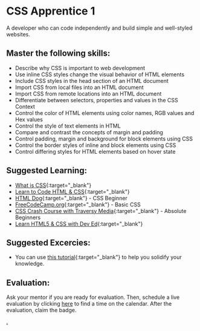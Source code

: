 # CSS Apprentice 1

A developer who can code independently and build simple and well-styled websites.

## Master the following skills:

- Describe why CSS is important to web development
- Use inline CSS styles change the visual behavior of HTML elements
- Include CSS styles in the head section of an HTML document
- Import CSS from local files into an HTML document
- Import CSS from remote locations into an HTML document
- Differentiate between selectors, properties and values in the CSS Context
- Control the color of HTML elements using color names, RGB values and Hex values
- Control the style of text elements in HTML
- Compare and contrast the concepts of margin and padding
- Control padding, margin and background for block elements using CSS
- Control the border styles of inline and block elements using CSS
- Control differing styles for HTML elements based on hover state

## Suggested Learning:

- [What is CSS](https://www.colorcode.io/course/css-basics){:target="\_blank"}
- [Learn to Code HTML & CSS](https://learn.shayhowe.com/html-css/){:target="\_blank"}
- [HTML Dog](https://www.htmldog.com/guides/css/beginner/){:target="\_blank"} - CSS Beginner
- [FreeCodeCamp.org](https://www.freecodecamp.org/learn/responsive-web-design/basic-css/){:target="\_blank"} - Basic CSS
- [CSS Crash Course with Traversy Media](https://youtu.be/yfoY53QXEnI){:target="\_blank"} - Absolute Beginners
- [Learn HTML5 & CSS with Dev Ed](https://youtu.be/vQWlgd7hV4A){:target="\_blank"}

## Suggested Excercies:

- You can use [this tutorial](https://youtu.be/kMT54MPz9oE){:target="\_blank"} to help you solidify your knowledge.

## Evaluation:

Ask your mentor if you are ready for evaluation. Then, schedule a live evaluation by clicking [here](https://webdev.codex.academy/mastery-eval-1?badge=O8cej6IdSwiTET8_a98TdA) to find a time on the calendar. After the evaluation, claim the badge.

[.](level-1)
